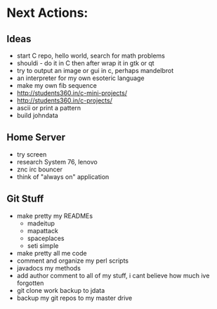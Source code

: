 Next Actions:
=============

Ideas
-----
- start C repo, hello world, search for math problems 
- shouldi - do it in C then after wrap it in gtk or qt
- try to output an image or gui in c, perhaps mandelbrot
- an interpreter for my own esoteric language
- make my own fib sequence
- http://students360.in/c-mini-projects/
- http://students360.in/c-projects/
- ascii or print a pattern
- build johndata

Home Server
-----------
- try screen
- research System 76, lenovo
- znc irc bouncer
- think of "always on" application


Git Stuff
-------------------------
- make pretty my READMEs
    - madeitup
    - mapattack
    - spaceplaces
    - seti simple
- make pretty all me code
- comment and organize my perl scripts
- javadocs my methods
- add author comment to all of my stuff, i cant believe how much ive forgotten
- git clone work backup to jdata
- backup my git repos to my master drive
